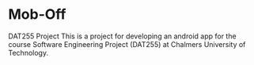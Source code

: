 # Mob-Off
DAT255 Project
This is a project for developing an android app for the course Software Engineering Project (DAT255) at Chalmers University of Technology.
